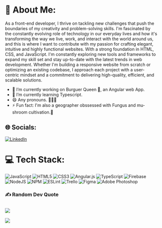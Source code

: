 
# 💫 About Me:
As a front-end developer, I thrive on tackling new challenges that push the boundaries of my creativity and problem-solving skills. I'm fascinated by the constantly evolving role of technology in our everyday lives and how it's transforming the way we live, work, and interact with the world around us, and this is where I want to contribute with my passion for crafting elegant, intuitive and highly functional websites. With a strong foundation in HTML, CSS, and JavaScript. I'm constantly exploring new tools and frameworks to expand my skill set and stay up-to-date with the latest trends in web development. Whether I'm building a responsive website from scratch or optimizing an existing codebase, I approach each project with a user-centric mindset and a commitment to delivering high-quality, efficient, and scalable solutions.

- 🔭 I’m currently working on Burguer Queen 🍔, an Angular web App. 
- 🌱 I’m currently learning Typescript. 
- 😄 Any pronouns. 🧑🏻‍💻
- ⚡ Fun fact: I'm also a geographer obssessed with Fungus and mu-shroom cultivation.🍄


## 🌐 Socials:
[![LinkedIn](https://img.shields.io/badge/LinkedIn-%230077B5.svg?logo=linkedin&logoColor=white)](https://www.linkedin.com/in/gonzalesrav/) 

# 💻 Tech Stack:
![JavaScript](https://img.shields.io/badge/javascript-%23323330.svg?style=for-the-badge&logo=javascript&logoColor=%23F7DF1E) ![HTML5](https://img.shields.io/badge/html5-%23E34F26.svg?style=for-the-badge&logo=html5&logoColor=white) ![CSS3](https://img.shields.io/badge/css3-%231572B6.svg?style=for-the-badge&logo=css3&logoColor=white) ![Angular.js](https://img.shields.io/badge/angular.js-%23E23237.svg?style=for-the-badge&logo=angularjs&logoColor=white) ![TypeScript](https://img.shields.io/badge/typescript-%23007ACC.svg?style=for-the-badge&logo=typescript&logoColor=white) ![Firebase](https://img.shields.io/badge/firebase-%23039BE5.svg?style=for-the-badge&logo=firebase) ![NodeJS](https://img.shields.io/badge/node.js-6DA55F?style=for-the-badge&logo=node.js&logoColor=white) ![NPM](https://img.shields.io/badge/NPM-%23000000.svg?style=for-the-badge&logo=npm&logoColor=white) ![ESLint](https://img.shields.io/badge/ESLint-4B3263?style=for-the-badge&logo=eslint&logoColor=white) ![Trello](https://img.shields.io/badge/Trello-%23026AA7.svg?style=for-the-badge&logo=Trello&logoColor=white) ![Figma](https://img.shields.io/badge/figma-%23F24E1E.svg?style=for-the-badge&logo=figma&logoColor=white)  ![Adobe Photoshop](https://img.shields.io/badge/adobephotoshop-%2331A8FF.svg?style=for-the-badge&logo=adobephotoshop&logoColor=white)

### ✍️ Random Dev Quote
![](https://quotes-github-readme.vercel.app/api?type=horizontal&?theme=nord)
---
[![](https://visitcount.itsvg.in/api?id=GonzalesRav&icon=0&color=0)](https://visitcount.itsvg.in)


<!-- Proudly created with GPRM ( https://gprm.itsvg.in ) -->





